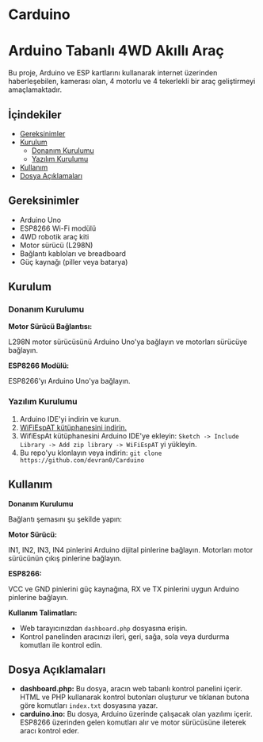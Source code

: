 # Carduino

# Arduino Tabanlı 4WD Akıllı Araç

Bu proje, Arduino ve ESP kartlarını kullanarak internet üzerinden haberleşebilen, kamerası olan, 4 motorlu ve 4 tekerlekli bir araç geliştirmeyi amaçlamaktadır.

## İçindekiler 

- [Gereksinimler](#gereksinimler)
- [Kurulum](#kurulum)
  - [Donanım Kurulumu](#donanım-kurulumu)
  - [Yazılım Kurulumu](#yazılım-kurulumu)
- [Kullanım](#kullanım)
- [Dosya Açıklamaları](#dosya-açıklamaları)

## Gereksinimler

- Arduino Uno
- ESP8266 Wi-Fi modülü
- 4WD robotik araç kiti
- Motor sürücü (L298N)
- Bağlantı kabloları ve breadboard
- Güç kaynağı (piller veya batarya)

## Kurulum

### Donanım Kurulumu

**Motor Sürücü Bağlantısı:**

L298N motor sürücüsünü Arduino Uno'ya bağlayın ve motorları sürücüye bağlayın.

**ESP8266 Modülü:**

ESP8266'yı Arduino Uno'ya bağlayın.

### Yazılım Kurulumu

1. Arduino IDE'yi indirin ve kurun.
2. [WiFiEspAT kütüphanesini indirin.](https://github.com/JAndrassy/WiFiEspAT)
3. WifiEspAt kütüphanesini Arduino IDE'ye ekleyin: `Sketch -> Include Library -> Add zip library -> WiFiEspAT` yi yükleyin.
4. Bu repo'yu klonlayın veya indirin: `git clone https://github.com/devran0/Carduino`

## Kullanım

**Donanım Kurulumu**

Bağlantı şemasını şu şekilde yapın:

**Motor Sürücü:**

IN1, IN2, IN3, IN4 pinlerini Arduino dijital pinlerine bağlayın. Motorları motor sürücünün çıkış pinlerine bağlayın.

**ESP8266:**

VCC ve GND pinlerini güç kaynağına, RX ve TX pinlerini uygun Arduino pinlerine bağlayın.

**Kullanım Talimatları:**

- Web tarayıcınızdan `dashboard.php` dosyasına erişin.
- Kontrol panelinden aracınızı ileri, geri, sağa, sola veya durdurma komutları ile kontrol edin.

## Dosya Açıklamaları

- **dashboard.php:** Bu dosya, aracın web tabanlı kontrol panelini içerir. HTML ve PHP kullanarak kontrol butonları oluşturur ve tıklanan butona göre komutları `index.txt` dosyasına yazar.
- **carduino.ino:** Bu dosya, Arduino üzerinde çalışacak olan yazılımı içerir. ESP8266 üzerinden gelen komutları alır ve motor sürücüsüne ileterek aracı kontrol eder.
